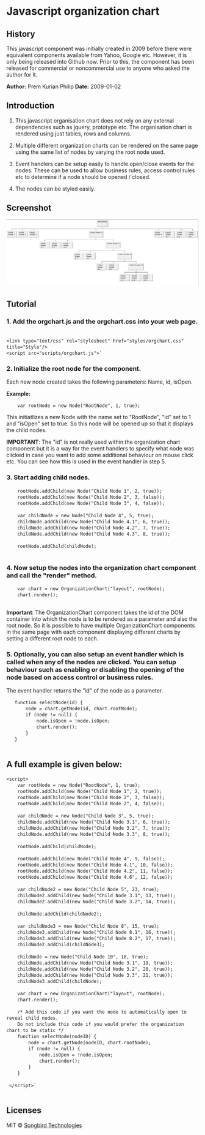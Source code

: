 # Javascript organization chart 

## History
This javascript component was initially created in 2009 before there were equivalent components available from Yahoo, Google etc. However, it is only being released into Github now. Prior to this, the component has been released for commercial or noncommercial use to anyone who asked the author for it.

**Author:** Prem Kurian Philip
**Date:** 2009-01-02


## Introduction 

1. This javascript organisation chart does not rely on any external dependencies such as jquery, prototype etc. The organisation chart is rendered using just tables, rows and columns.

2. Multiple different organization charts can be rendered on the same page using the same list of nodes by varying the root node used.

3. Event handlers can be setup easily to handle open/close events for the nodes. These can be used to allow business rules, access control rules etc to determine if a node should be opened / closed.

4. The nodes can be styled easily.

## Screenshot

![Screenshot of Javascript Organization Chart component](https://github.com/pkphilip/orgchart/blob/master/screenshot.png "Screenshot")


## Tutorial 



### 1. Add the orgchart.js and the orgchart.css into your web page. 

```

<link type="text/css" rel="stylesheet" href="styles/orgchart.css" title="Style"/>   
<script src="scripts/orgchart.js">`

```

### 2. Initialize the root node for the component. 

Each new node created takes the following parameters: Name, id, isOpen.

**Example:**

```
    var rootNode = new Node("RootNode", 1, true);

```

This initiatlizes a new Node with the name set to "RootNode", "id" set to 1 and "isOpen" set to true. So this node will be opened up so that it displays the child nodes.

**IMPORTANT**: The "id" is not really used within the organization chart component but it is a way for the event handlers to specify what node was clicked in case you want to add some additional behaviour on mouse click etc. You can see how this is used in the event handler in step 5.



### 3. Start adding child nodes. 

```
    rootNode.addChild(new Node("Child Node 1", 2, true));
    rootNode.addChild(new Node("Child Node 2", 3, false));
    rootNode.addChild(new Node("Child Node 3", 4, false));
   
    var childNode = new Node("Child Node 4", 5, true);
    childNode.addChild(new Node("Child Node 4.1", 6, true));
    childNode.addChild(new Node("Child Node 4.2", 7, true));
    childNode.addChild(new Node("Child Node 4.3", 8, true));
    		
    rootNode.addChild(childNode);		
 
 ```


### 4. Now setup the nodes into the organization chart component and call the "render" method. 

```
    var chart = new OrganizationChart("layout", rootNode);
    chart.render();
 
 ```
 
**Important**: The OrganizationChart component takes the id of the DOM container into which the node is to be rendered as a parameter and also the root node. So it is possible to have multiple OrganizationChart components in the same page with each component displaying different charts by setting a different root node to each.
 

### 5. Optionally, you can also setup an event handler which is called when any of the nodes are clicked. You can setup behaviour such as enabling or disabling the opening of the node based on access control or business rules. 
 
 The event handler returns the "id" of the node as a parameter.
 
 ```
    function selectNode(id) {
        node = chart.getNode(id, chart.rootNode);
	    if (node != null) {      
	        node.isOpen = !node.isOpen;
	        chart.render();
		}
	}
  
```

## A full example is given below: 

```
<script>
    var rootNode = new Node("RootNode", 1, true);
    rootNode.addChild(new Node("Child Node 1", 2, true));
    rootNode.addChild(new Node("Child Node 2", 3, false));
    rootNode.addChild(new Node("Child Node 2", 4, false));
	
    var childNode = new Node("Child Node 3", 5, true);
    childNode.addChild(new Node("Child Node 3.1", 6, true));
    childNode.addChild(new Node("Child Node 3.2", 7, true));
    childNode.addChild(new Node("Child Node 3.3", 8, true));
		
    rootNode.addChild(childNode);		
		
    rootNode.addChild(new Node("Child Node 4", 9, false));
    rootNode.addChild(new Node("Child Node 4.1", 10, false));
    rootNode.addChild(new Node("Child Node 4.2", 11, false));
    rootNode.addChild(new Node("Child Node 4.6", 12, false));
	
    var childNode2 = new Node("Child Node 5", 23, true);
    childNode2.addChild(new Node("Child Node 3.1", 13, true));
    childNode2.addChild(new Node("Child Node 3.2", 14, true));
	
    childNode.addChild(childNode2);		
				
    var childNode3 = new Node("Child Node 8", 15, true);
    childNode3.addChild(new Node("Child Node 8.1", 16, true));
    childNode3.addChild(new Node("Child Node 8.2", 17, true));
    childNode2.addChild(childNode3);		

    childNode = new Node("Child Node 10", 18, true);
    childNode.addChild(new Node("Child Node 3.1", 19, true));
    childNode.addChild(new Node("Child Node 3.2", 20, true));
    childNode.addChild(new Node("Child Node 3.3", 21, true));
    childNode3.addChild(childNode);
	
    var chart = new OrganizationChart("layout", rootNode);
    chart.render();

    /* Add this code if you want the node to automatically open to reveal child nodes. 
    Do not include this code if you would prefer the organization chart to be static */
	function selectNode(nodeID) {
	    node = chart.getNode(nodeID, chart.rootNode);
	    if (node != null) {
		    node.isOpen = !node.isOpen;
		    chart.render();
        }
    }
		
 </script>`
 
 ```
 
 ## Licenses 
 
 MIT &copy; [Songbird Technologies](http://wwws.songbirdtech.com)
